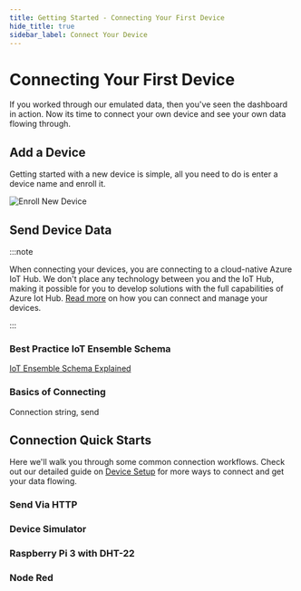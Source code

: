 ```yaml
---
title: Getting Started - Connecting Your First Device
hide_title: true
sidebar_label: Connect Your Device
---
```


# Connecting Your First Device

If you worked through our emulated data, then you've seen the dashboard in action.  Now its time to connect your own device and see your own data flowing through.

## Add a Device

Getting started with a new device is simple, all you need to do is enter a device name and  enroll it.

![Enroll New Device](/img/screenshots/dashboard-enroll-device.png)

## Send Device Data

:::note

When connecting your devices, you are connecting to a cloud-native Azure IoT Hub.  We don't place any technology between you and the IoT Hub, making it possible for you to develop solutions with the full capabilities of Azure Iot Hub.  [Read more](https://docs.microsoft.com/en-us/azure/iot-hub/quickstart-send-telemetry-cli) on how you can connect and manage your devices.

:::

### Best Practice IoT Ensemble Schema

[IoT Ensemble Schema Explained](developers/iot-best-practice-schema-explained)

### Basics of Connecting

Connection string, send

## Connection Quick Starts

Here we'll walk you through some common connection workflows.  Check out our detailed guide on [Device Setup](developers/device-setup-explained) for more ways to connect and get your data flowing.

### Send Via HTTP

### Device Simulator

### Raspberry Pi 3 with DHT-22

### Node Red
